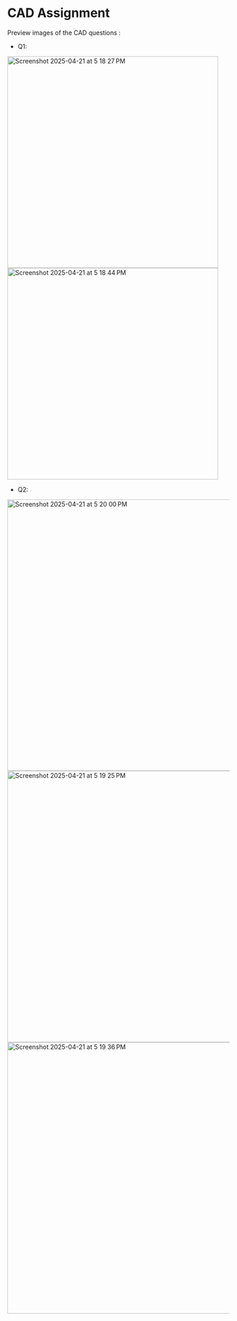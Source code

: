 # CAD Assignment

Preview images of the CAD questions :
- Q1:

<img width="478" alt="Screenshot 2025-04-21 at 5 18 27 PM" src="https://github.com/user-attachments/assets/4510aba2-421f-4666-943f-d09f019876d1" />
<img width="478" alt="Screenshot 2025-04-21 at 5 18 44 PM" src="https://github.com/user-attachments/assets/a1865488-078d-455c-8091-1955c28f70bd" />


- Q2:

<img width="613" alt="Screenshot 2025-04-21 at 5 20 00 PM" src="https://github.com/user-attachments/assets/fc801f1b-e6c6-4546-b0ee-d9ad244a0c74" />
<img width="613" alt="Screenshot 2025-04-21 at 5 19 25 PM" src="https://github.com/user-attachments/assets/b5143d6e-cb75-4d88-8544-b060d59020a0" />
<img width="613" alt="Screenshot 2025-04-21 at 5 19 36 PM" src="https://github.com/user-attachments/assets/bc3d21c9-0190-4bd3-9f70-32cc26307540" />
